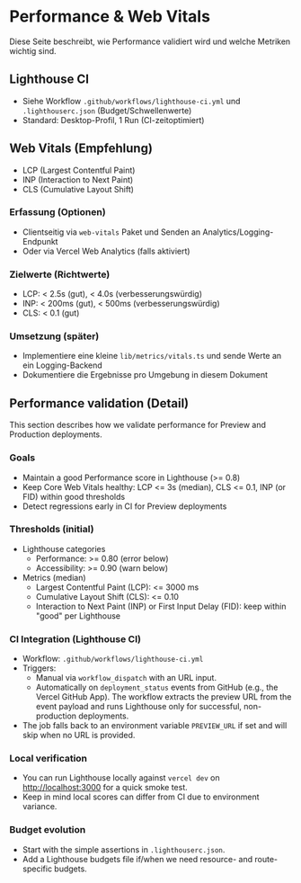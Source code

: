 # Performance & Web Vitals

Diese Seite beschreibt, wie Performance validiert wird und welche Metriken wichtig sind.

## Lighthouse CI

- Siehe Workflow `.github/workflows/lighthouse-ci.yml` und `.lighthouserc.json`
  (Budget/Schwellenwerte)
- Standard: Desktop-Profil, 1 Run (CI-zeitoptimiert)

## Web Vitals (Empfehlung)

- LCP (Largest Contentful Paint)
- INP (Interaction to Next Paint)
- CLS (Cumulative Layout Shift)

### Erfassung (Optionen)

- Clientseitig via `web-vitals` Paket und Senden an Analytics/Logging-Endpunkt
- Oder via Vercel Web Analytics (falls aktiviert)

### Zielwerte (Richtwerte)

- LCP: < 2.5s (gut), < 4.0s (verbesserungswürdig)
- INP: < 200ms (gut), < 500ms (verbesserungswürdig)
- CLS: < 0.1 (gut)

### Umsetzung (später)

- Implementiere eine kleine `lib/metrics/vitals.ts` und sende Werte an ein Logging-Backend
- Dokumentiere die Ergebnisse pro Umgebung in diesem Dokument

## Performance validation (Detail)

This section describes how we validate performance for Preview and Production deployments.

### Goals

- Maintain a good Performance score in Lighthouse (>= 0.8)
- Keep Core Web Vitals healthy: LCP <= 3s (median), CLS <= 0.1, INP (or FID) within good thresholds
- Detect regressions early in CI for Preview deployments

### Thresholds (initial)

- Lighthouse categories
  - Performance: >= 0.80 (error below)
  - Accessibility: >= 0.90 (warn below)
- Metrics (median)
  - Largest Contentful Paint (LCP): <= 3000 ms
  - Cumulative Layout Shift (CLS): <= 0.10
  - Interaction to Next Paint (INP) or First Input Delay (FID): keep within "good" per Lighthouse

### CI Integration (Lighthouse CI)

- Workflow: `.github/workflows/lighthouse-ci.yml`
- Triggers:
  - Manual via `workflow_dispatch` with an URL input.
  - Automatically on `deployment_status` events from GitHub (e.g., the Vercel GitHub App). The
    workflow extracts the preview URL from the event payload and runs Lighthouse only for
    successful, non-production deployments.
- The job falls back to an environment variable `PREVIEW_URL` if set and will skip when no URL is
  provided.

### Local verification

- You can run Lighthouse locally against `vercel dev` on <http://localhost:3000> for a quick smoke
  test.
- Keep in mind local scores can differ from CI due to environment variance.

### Budget evolution

- Start with the simple assertions in `.lighthouserc.json`.
- Add a Lighthouse budgets file if/when we need resource- and route-specific budgets.
